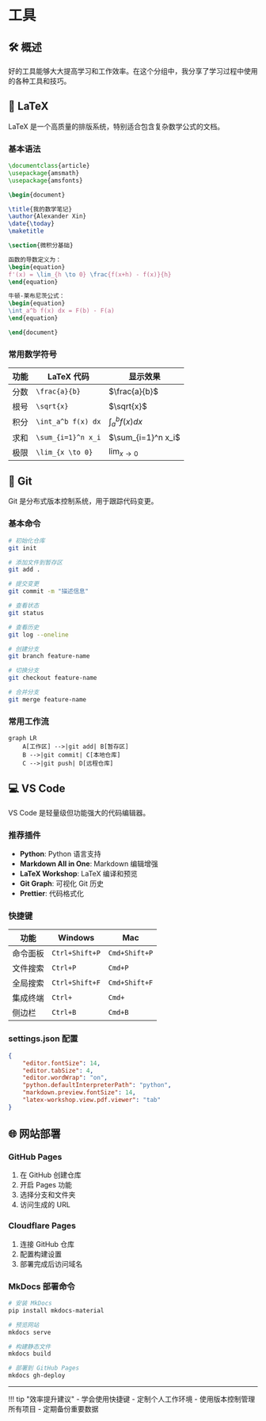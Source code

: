 # 工具

## 🛠️ 概述

好的工具能够大大提高学习和工作效率。在这个分组中，我分享了学习过程中使用的各种工具和技巧。

## 📝 LaTeX

LaTeX 是一个高质量的排版系统，特别适合包含复杂数学公式的文档。

### 基本语法

```latex
\documentclass{article}
\usepackage{amsmath}
\usepackage{amsfonts}

\begin{document}

\title{我的数学笔记}
\author{Alexander Xin}
\date{\today}
\maketitle

\section{微积分基础}

函数的导数定义为：
\begin{equation}
f'(x) = \lim_{h \to 0} \frac{f(x+h) - f(x)}{h}
\end{equation}

牛顿-莱布尼茨公式：
\begin{equation}
\int_a^b f(x) dx = F(b) - F(a)
\end{equation}

\end{document}
```

### 常用数学符号

| 功能 | LaTeX 代码 | 显示效果 |
|------|------------|----------|
| 分数 | `\frac{a}{b}` | $\frac{a}{b}$ |
| 根号 | `\sqrt{x}` | $\sqrt{x}$ |
| 积分 | `\int_a^b f(x) dx` | $\int_a^b f(x) dx$ |
| 求和 | `\sum_{i=1}^n x_i` | $\sum_{i=1}^n x_i$ |
| 极限 | `\lim_{x \to 0}` | $\lim_{x \to 0}$ |

## 🔧 Git

Git 是分布式版本控制系统，用于跟踪代码变更。

### 基本命令

```bash
# 初始化仓库
git init

# 添加文件到暂存区
git add .

# 提交变更
git commit -m "描述信息"

# 查看状态
git status

# 查看历史
git log --oneline

# 创建分支
git branch feature-name

# 切换分支
git checkout feature-name

# 合并分支
git merge feature-name
```

### 常用工作流

```mermaid
graph LR
    A[工作区] -->|git add| B[暂存区]
    B -->|git commit| C[本地仓库]
    C -->|git push| D[远程仓库]
```

## 💻 VS Code

VS Code 是轻量级但功能强大的代码编辑器。

### 推荐插件

- **Python**: Python 语言支持
- **Markdown All in One**: Markdown 编辑增强
- **LaTeX Workshop**: LaTeX 编译和预览
- **Git Graph**: 可视化 Git 历史
- **Prettier**: 代码格式化

### 快捷键

| 功能 | Windows | Mac |
|------|---------|-----|
| 命令面板 | `Ctrl+Shift+P` | `Cmd+Shift+P` |
| 文件搜索 | `Ctrl+P` | `Cmd+P` |
| 全局搜索 | `Ctrl+Shift+F` | `Cmd+Shift+F` |
| 集成终端 | `Ctrl+` | `Cmd+` |
| 侧边栏 | `Ctrl+B` | `Cmd+B` |

### settings.json 配置

```json
{
    "editor.fontSize": 14,
    "editor.tabSize": 4,
    "editor.wordWrap": "on",
    "python.defaultInterpreterPath": "python",
    "markdown.preview.fontSize": 14,
    "latex-workshop.view.pdf.viewer": "tab"
}
```

## 🌐 网站部署

### GitHub Pages

1. 在 GitHub 创建仓库
2. 开启 Pages 功能
3. 选择分支和文件夹
4. 访问生成的 URL

### Cloudflare Pages

1. 连接 GitHub 仓库
2. 配置构建设置
3. 部署完成后访问域名

### MkDocs 部署命令

```bash
# 安装 MkDocs
pip install mkdocs-material

# 预览网站
mkdocs serve

# 构建静态文件
mkdocs build

# 部署到 GitHub Pages
mkdocs gh-deploy
```

---

!!! tip "效率提升建议"
    - 学会使用快捷键
    - 定制个人工作环境
    - 使用版本控制管理所有项目
    - 定期备份重要数据
